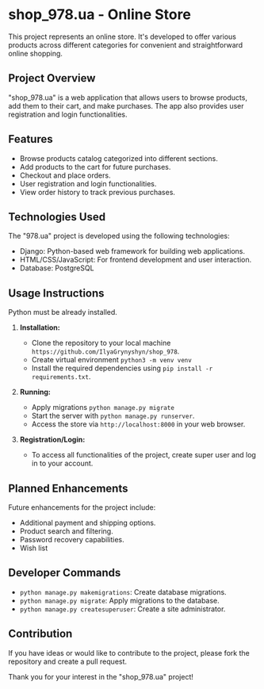 # shop_978.ua - Online Store

This project represents an online store. It's developed to offer various products across different categories for
convenient and straightforward online shopping.

## Project Overview

"shop_978.ua" is a web application that allows users to browse products, add them to their cart, and make purchases. The
app also provides user registration and login functionalities.

## Features

- Browse products catalog categorized into different sections.
- Add products to the cart for future purchases.
- Checkout and place orders.
- User registration and login functionalities.
- View order history to track previous purchases.

## Technologies Used

The "978.ua" project is developed using the following technologies:

- Django: Python-based web framework for building web applications.
- HTML/CSS/JavaScript: For frontend development and user interaction.
- Database: PostgreSQL

## Usage Instructions

Python must be already installed.

1. **Installation:**
    - Clone the repository to your local machine `https://github.com/IlyaGrynyshyn/shop_978`.
    - Create virtual environment `python3 -m venv venv`
    - Install the required dependencies using `pip install -r requirements.txt`.

2. **Running:**
    - Apply migrations `python manage.py migrate`
    - Start the server with `python manage.py runserver`.
    - Access the store via `http://localhost:8000` in your web browser.

3. **Registration/Login:**
    - To access all functionalities of the project, create super user and log in to your account.

## Planned Enhancements

Future enhancements for the project include:

- Additional payment and shipping options.
- Product search and filtering.
- Password recovery capabilities.
- Wish list

## Developer Commands

- `python manage.py makemigrations`: Create database migrations.
- `python manage.py migrate`: Apply migrations to the database.
- `python manage.py createsuperuser`: Create a site administrator.

## Contribution

If you have ideas or would like to contribute to the project, please fork the repository and create a pull request.

Thank you for your interest in the "shop_978.ua" project!
